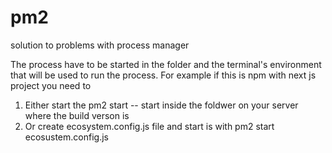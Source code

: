 # pm2
solution to problems with process manager

The process have to be started in the folder and the terminal's environment that will be used to run the process.
For example if this is npm with next js project you need to 
1. Either start the pm2 start -- start inside the foldwer on your server where the build verson is
2. Or create ecosystem.config.js file and start is with pm2 start ecosustem.config.js
